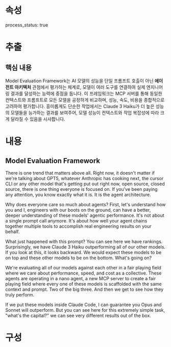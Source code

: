 # 속성
process_status: true

# 추출

## 핵심 내용
Model Evaluation Framework는 AI 모델의 성능을 단일 프롬프트 호출이 아닌 **에이전트 아키텍처** 관점에서 평가하는 체계로, 모델이 여러 도구를 연결하여 실제 엔지니어링 결과를 달성하는 능력에 중점을 둡니다. 이 프레임워크는 MCP 서버를 통해 동일한 컨텍스트와 프롬프트로 모든 모델을 공정하게 비교하며, 성능, 속도, 비용을 종합적으로 고려하여 평가합니다. 흥미롭게도 단순한 작업에서는 Claude 3 Haiku가 더 높은 성능의 모델들을 능가하는 결과를 보여주어, 모델 성능이 컨텍스트와 작업 복잡성에 따라 크게 달라질 수 있음을 시사합니다.

# 내용
## Model Evaluation Framework

There is one trend that matters above all. Right now, it doesn't matter if we're talking about GPT5, whatever Anthropic has cooking next, the cursor CLI or any other model that's getting put out right now, open source, closed source, there is one thing everyone is focused on. If you've been paying any attention, you know exactly what it is. It is the agent architecture.

Why does everyone care so much about agents? First, let's understand how you and I, engineers with our boots on the ground, can have a better, deeper understanding of these models' agentic performance. It's not about a single prompt call anymore. It's about how well your agent chains together multiple tools to accomplish real engineering results on your behalf.

What just happened with this prompt? You can see here we have rankings. Surprisingly, we have Claude 3 Haiku outperforming all of our other models. If you look at this, it looks backward. We would expect these models to be on top and these other models to be on the bottom. What's going on?

We're evaluating all of our models against each other in a fair playing field where we care about performance, speed, and cost as a collective. These agents are operating in a nano agent, a new MCP server to create a fair playing field where every one of these models is scaffolded with the same context and prompt. Two of the big three. And then we get to see how they truly perform.

If we put these models inside Claude Code, I can guarantee you Opus and Sonnet will outperform. But you can see here for this extremely simple task, "what's the capital?" we can see very different results out of the box.

# 구성
